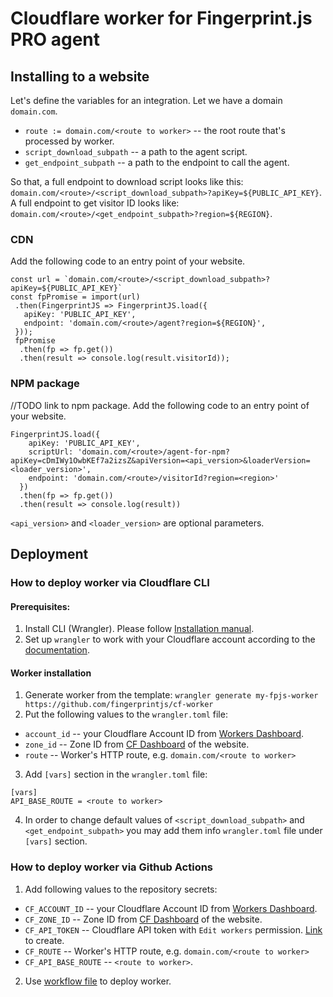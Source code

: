 # Cloudflare worker for Fingerprint.js PRO agent

## Installing to a website

Let's define the variables for an integration.
Let we have a domain `domain.com`.
* `route := domain.com/<route to worker>` -- the root route that's processed by worker.
* `script_download_subpath` -- a path to the agent script.
* `get_endpoint_subpath` -- a path to the endpoint to call the agent.

So that, a full endpoint to download script looks like this: `domain.com/<route>/<script_download_subpath>?apiKey=${PUBLIC_API_KEY}`. \
A full endpoint to get visitor ID looks like: `domain.com/<route>/<get_endpoint_subpath>?region=${REGION}`.

### CDN
Add the following code to an entry point of your website.
```
const url = `domain.com/<route>/<script_download_subpath>?apiKey=${PUBLIC_API_KEY}`
const fpPromise = import(url)
 .then(FingerprintJS => FingerprintJS.load({
   apiKey: 'PUBLIC_API_KEY',
   endpoint: 'domain.com/<route>/agent?region=${REGION}',
 }));
 fpPromise
  .then(fp => fp.get())
  .then(result => console.log(result.visitorId));
```


### NPM package
//TODO link to npm package.
Add the following code to an entry point of your website.
```
FingerprintJS.load({
    apiKey: 'PUBLIC_API_KEY',
    scriptUrl: 'domain.com/<route>/agent-for-npm?apiKey=cDmIWy1OwbKEf7a2izsZ&apiVersion=<api_version>&loaderVersion=<loader_version>',
    endpoint: 'domain.com/<route>/visitorId?region=<region>'
  })
  .then(fp => fp.get())
  .then(result => console.log(result))
```
`<api_version>` and `<loader_version>` are optional parameters.


## Deployment
### How to deploy worker via Cloudflare CLI
#### Prerequisites:
1. Install CLI (Wrangler). Please follow [Installation manual](https://developers.cloudflare.com/workers/cli-wrangler/install-update/).
2. Set up `wrangler` to work with your Cloudflare account according to the [documentation](https://developers.cloudflare.com/workers/cli-wrangler/authentication/).

#### Worker installation
1. Generate worker from the template: `wrangler generate my-fpjs-worker https://github.com/fingerprintjs/cf-worker`
2. Put the following values to the `wrangler.toml` file:
  * `account_id` -- your Cloudflare Account ID from [Workers Dashboard](https://dash.cloudflare.com/?to=/:account/workers).
  * `zone_id` -- Zone ID from [CF Dashboard](https://dash.cloudflare.com/?to=/:account/) of the website.
  * `route` -- Worker's HTTP route, e.g. `domain.com/<route to worker>`
3. Add `[vars]` section in the `wrangler.toml` file:
```
[vars]
API_BASE_ROUTE = <route to worker>
```
4. In order to change default values of `<script_download_subpath>` and `<get_endpoint_subpath>` you may add them info `wrangler.toml` file under `[vars]` section.

### How to deploy worker via Github Actions
1. Add following values to the repository secrets:
 * `CF_ACCOUNT_ID` -- your Cloudflare Account ID from [Workers Dashboard](https://dash.cloudflare.com/?to=/:account/workers).
 * `CF_ZONE_ID` -- Zone ID from [CF Dashboard](https://dash.cloudflare.com/?to=/:account/) of the website.
 * `CF_API_TOKEN` -- Cloudflare API token with `Edit workers` permission. [Link](https://dash.cloudflare.com/profile/api-tokens) to create.
 * `CF_ROUTE` -- Worker's HTTP route, e.g. `domain.com/<route to worker>`
 * `CF_API_BASE_ROUTE` -- `<route to worker>`.
2. Use [workflow file](.github/workflows/deploy.yml) to deploy worker.
